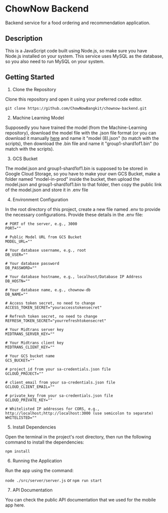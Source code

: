 # ChowNow Backend
Backend service for a food ordering and recommendation application.
## Description
This is a JavaScript code built using Node.js, so make sure you have Node.js installed on your system. This service uses MySQL as the database, so you also need to run MySQL on your system.
## Getting Started
1. Clone the Repository

Clone this repository and open it using your preferred code editor.
```
git clone https://github.com/ChowNowBangkit/chownow-backend.git
```

2. Machine Learning Model

Supposedly you have trained the model (from the Machine-Learning repository), download the model file with the .json file format (or you can download it manually [here](https://drive.google.com/drive/folders/1YbaybolX5l3W-se95kdcl9t2x1iirn52?usp=sharing) and name it "model (8).json" (to match with the scripts), then download the .bin file and name it "group1-shard1of1.bin" (to match with the scripts).

3. GCS Bucket

The model.json and group1-shard1of1.bin is supposed to be stored in Google Cloud Storage, so you have to make your own GCS Bucket, make a folder named "model-in-prod" inside the bucket, then upload the model.json and group1-shard1of1.bin to that folder, then copy the public link of the model.json and store it in .env file

4. Environment Configuration

In the root directory of this project, create a new file named .env to provide the necessary configurations. Provide these details in the .env file:
```
# PORT of the server, e.g., 3000
PORT=""

# Public Model URL from GCS Bucket
MODEL_URL=""

# Your database username, e.g., root
DB_USER=""

# Your database password
DB_PASSWORD=""

# Your database hostname, e.g., localhost/Database IP Address
DB_HOSTN=""

# Your database name, e.g., chownow-db
DB_NAME=""

# Access token secret, no need to change
ACCESS_TOKEN_SECRET="youraccesstokensecret"

# Refresh token secret, no need to change
REFRESH_TOKEN_SECRET="yourrefreshtokensecret"

# Your Midtrans server key
MIDTRANS_SERVER_KEY=""

# Your Midtrans client key
MIDTRANS_CLIENT_KEY=""

# Your GCS bucket name
GCS_BUCKET=""

# project_id from your sa-credentials.json file
GCLOUD_PROJECT=""

# client_email from your sa-credentials.json file
GCLOUD_CLIENT_EMAIL=""

# private_key from your sa-credentials.json file
GCLOUD_PRIVATE_KEY=""

# Whitelisted IP addresses for CORS, e.g., http://localhost;http://localhost:3000 (use semicolon to separate)
WHITELISTED=""
```
5. Install Dependencies

Open the terminal in the project's root directory, then run the following command to install the dependencies:
```
npm install
```

6. Running the Application
   
Run the app using the command:

`node ./src/server/server.js` or `npm run start`

7. API Documentation

You can check the public API documentation that we used for the mobile app here.


